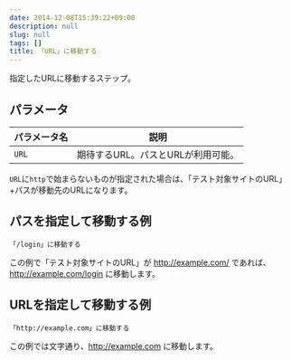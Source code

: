 ```yaml
---
date: 2014-12-08T15:39:22+09:00
description: null
slug: null
tags: []
title: 「URL」に移動する
---
```


指定したURLに移動するステップ。

## パラメータ

パラメータ名 | 説明
------|---------
`URL` | 期待するURL。パスとURLが利用可能。

`URL`に`http`で始まらないものが指定された場合は、「テスト対象サイトのURL」+パスが移動先のURLになります。

## パスを指定して移動する例

```
「/login」に移動する
```

この例で「テスト対象サイトのURL」が http://example.com/ であれば、 http://example.com/login に移動します。

## URLを指定して移動する例


```
「http://example.com」に移動する
```

この例では文字通り、http://example.com に移動します。
